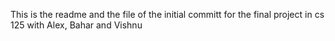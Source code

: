 This is the readme and the file of the initial committ for the final project in cs 125 with Alex, Bahar and Vishnu 

